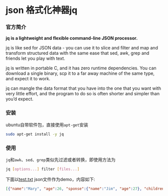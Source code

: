 #  json 格式化神器jq

### 官方简介
>
**jq is a lightweight and flexible command-line JSON processor.**
>
jq is like sed for JSON data - you can use it to slice and filter and map and transform structured data with the same ease that sed, awk, grep and friends let you play with text.
>
jq is written in portable C, and it has zero runtime dependencies. You can download a single binary, scp it to a far away machine of the same type, and expect it to work.
>
jq can mangle the data format that you have into the one that you want with very little effort, and the program to do so is often shorter and simpler than you’d expect.

### 安装

ubuntu自带软件包，直接使用`apt-get`安装

```sh
sudo apt-get install -y jq
```
### 使用

`jq`和`awk`、`sed`、`grep`类似先过滤或者转换，即使用方法为

```sh
jq [options...] filter [files...]
```
下面以[test.txt](static/test.txt) json文件作为demo，内容如下:

```json
[{"name":"Mary", "age":26, "sponse":{"name":"Jim", "age":27}, "children":[{"name":"Lucy", "age":8}, {"name":"Lily", "age":5}]}, {"name":"Hery", "age":54, "sponse":{"name":"Sane", "age":55}, "children":[{"name":"Jim", "age":12}, {"name":"John", "age":18}]}]
```